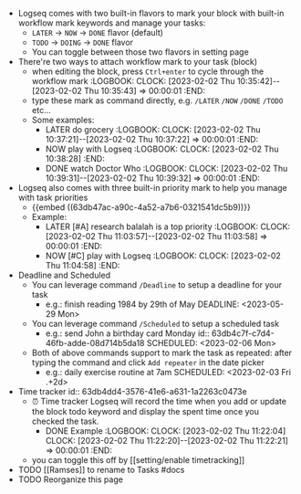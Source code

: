 - Logseq comes with two built-in flavors to mark your block with built-in workflow mark keywords and manage your tasks:
  * `LATER` -> `NOW` -> `DONE` flavor (default)
  * `TODO` -> `DOING` -> `DONE` flavor
  * You can toggle between those two flavors in setting page
- There're two ways to attach workflow mark to your task (block)
	- when editing the block, press `Ctrl+enter` to cycle through the workflow mark
	  :LOGBOOK:
	  CLOCK: [2023-02-02 Thu 10:35:42]--[2023-02-02 Thu 10:35:43] =>  00:00:01
	  :END:
	- type these mark as command directly, e.g. `/LATER` `/NOW` `/DONE` `/TODO` etc...
	- Some examples:
		- LATER do grocery
		  :LOGBOOK:
		  CLOCK: [2023-02-02 Thu 10:37:21]--[2023-02-02 Thu 10:37:22] =>  00:00:01
		  :END:
		- NOW play with Logseq
		  :LOGBOOK:
		  CLOCK: [2023-02-02 Thu 10:38:28]
		  :END:
		- DONE watch Doctor Who
		  :LOGBOOK:
		  CLOCK: [2023-02-02 Thu 10:39:31]--[2023-02-02 Thu 10:39:32] =>  00:00:01
		  :END:
- Logseq also comes with three built-in priority mark to help you manage with task priorities
	- {{embed ((63db47ac-a90c-4a52-a7b6-0321541dc5b9))}}
	- Example:
		- LATER [#A] research balalah is a top priority
		  :LOGBOOK:
		  CLOCK: [2023-02-02 Thu 11:03:57]--[2023-02-02 Thu 11:03:58] =>  00:00:01
		  :END:
		- NOW [#C] play with Logseq
		  :LOGBOOK:
		  CLOCK: [2023-02-02 Thu 11:04:58]
		  :END:
- Deadline and Scheduled
	- You can leverage command `/Deadline` to setup a deadline for your task
		- e.g.: finish reading 1984 by 29th of May
		  DEADLINE: <2023-05-29 Mon>
	- You can leverage command `/Scheduled` to setup a scheduled task
		- e.g.: send John a birthday card Monday
		  id:: 63db4c7f-c7d4-46fb-adde-08d714b5da18
		  SCHEDULED: <2023-02-06 Mon>
	- Both of above commands support to mark the task as repeated:
	  after typing the command and click `Add repeater` in the date picker
		- e.g.: daily exercise routine at 7am
		  SCHEDULED: <2023-02-03 Fri .+2d>
- Time tracker
  id:: 63db4dd4-3576-41e6-a631-1a2263c0473e
	- ⏰ Time tracker
	  Logseq will record the time when you add or update the block todo keyword and display the spent time once you checked the task.
		- DONE Example
		  :LOGBOOK:
		  CLOCK: [2023-02-02 Thu 11:22:04]
		  CLOCK: [2023-02-02 Thu 11:22:20]--[2023-02-02 Thu 11:22:21] =>  00:00:01
		  :END:
	- you can toggle this off by [[setting/enable timetracking]]
- TODO [[Ramses]] to rename to Tasks #docs
- TODO Reorganize this page